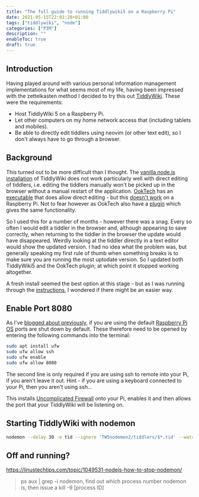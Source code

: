 ```yaml
---
title: "The full guide to running Tiddlywiki5 on a Raspberry Pi"
date: 2021-05-15T22:03:28+01:00
tags: ["tiddlywiki", "node"]
categories: ["PIM"]
description: ""
enableToc: true
draft: true
---
```


## Introduction

Having played around with various personal information management implementations for what seems most of my life, having been impressed with the zettelkasten method I decided to try this out [TiddlyWiki](https://tiddlywiki.com/).  These were the requirements:

-  Host TiddlyWiki 5 on a Raspberry Pi.
-  Let other computers on my home network access that (including tablets and mobiles).
-  Be able to directly edit tiddlers using neovim (or other text edit), so I don't always have to go through a browser.

## Background

This turned out to be more difficult than I thought.  The [vanilla node.js installation](https://github.com/Jermolene/TiddlyWiki5) of TiddlyWiki does not work particularly well with direct editing of tiddlers, i.e. editing the tiddlers manually won't be picked up in the browser without a manual restart of the application.  [OokTech](https://ooktech.com/) has an [executable](https://github.com/OokTech/TW5-BobEXE) that does allow direct editing - but this [doesn't work](https://github.com/OokTech/TW5-BobEXE/issues/18) on a Raspberry Pi.  Not to fear however as OokTech also have a [plugin](https://github.com/OokTech/TW5-Bob) which gives the same functionality.

So I used this for a number of months - however there was a snag.  Every so often I would edit a tiddler in the browser and, although appearing to save correctly, when returning to the tiddler in the browser the update would have disappeared.  Weirdly looking at the tiddler directly in a text editor would show the updated version.  I had no idea what the problem was, but generally speaking my first rule of thumb when something breaks is to make sure you are running the most uptodate version.  So I updated both TiddlyWiki5 and the OokTech plugin; at which point it stopped working altogether.

A fresh install seemed the best option at this stage - but as I was running through the [instructions](https://github.com/OokTech/TW5-Bob#step-by-step-instructions-using-node), I wondered if there might be an easier way.  

## Enable Port 8080

As I've [blogged about previously](https://www.preciouschicken.com/blog/posts/node-tiddlywiki5-raspberry-pi-port-8080/), if you are using the default [Raspberry Pi OS](https://www.raspberrypi.org/software/) ports are shut down by default.  These therefore need to be opened by entering the following commands into the terminal:


```bash
sudo apt install ufw
sudo ufw allow ssh
sudo ufw enable
sudo ufw allow 8080
```

The second line is only required if you are using ssh to remote into your Pi, if you aren't leave it out.  Hint - if you are using a keyboard connected to your Pi, then you aren't using ssh...

This installs [Uncomplicated Firewall](https://en.wikipedia.org/wiki/Uncomplicated_Firewall) onto your Pi, enables it and then allows the port that your TiddlyWiki will be listening on.

## Starting TiddlyWiki with nodemon

```bash
nodemon --delay 30 -e tid --ignore 'TW5nodemon2/tiddlers/$*.tid' --watch TW5nodemon2/tiddlers/ /home/pi/.nvm/versions/node/v14.11.0/bin/tiddlywiki TW5nodemon2 --listen host=192.168.0.19
```


## Off and running?

https://linustechtips.com/topic/1049531-nodejs-how-to-stop-nodemon/

> ps aux | grep -i nodemon, find out which process number nodemon is, then issue a kill -9 [process ID]

